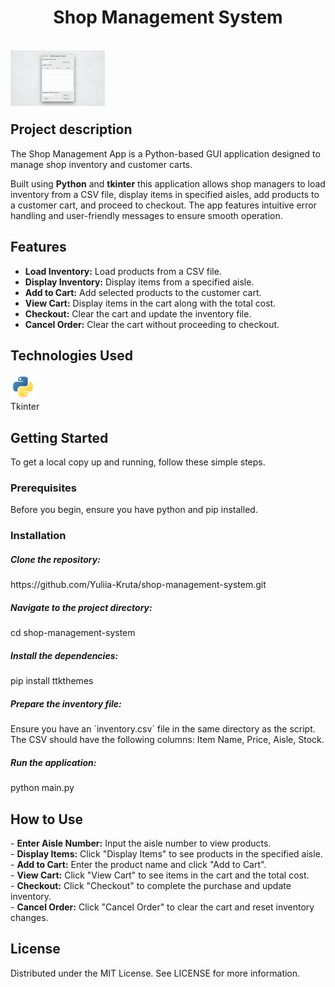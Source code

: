 <h1 align="center">Shop Management System</h1>
<br/>
<img align="left" src="./shop-management-system.gif" width="30%" height="auto"/>
<br/>
<br/>
<br/><br/><br/>

<h2>Project description</h2>
The Shop Management App is a Python-based GUI application designed to manage shop inventory and customer carts. 

Built using <b>Python</b> and <b>tkinter</b> this application allows shop managers to load inventory from a CSV file, display items in specified aisles, 
add products to a customer cart, and proceed to checkout. The app features intuitive error handling and user-friendly messages to ensure smooth operation.
<h2>Features</h2>
<ul>
  <li><b>Load Inventory:</b> Load products from a CSV file.</li>
  <li><b>Display Inventory:</b> Display items from a specified aisle.</li>
  <li><b>Add to Cart:</b> Add selected products to the customer cart.</li>
  <li><b>View Cart:</b> Display items in the cart along with the total cost.</li>
  <li><b>Checkout:</b> Clear the cart and update the inventory file.</li>
  <li><b>Cancel Order:</b> Clear the cart without proceeding to checkout.</li>
</ul>

<h2>Technologies Used</h2>
<a href="https://www.python.org" target="_blank" rel="noreferrer"> <img src="https://raw.githubusercontent.com/devicons/devicon/master/icons/python/python-original.svg" alt="python" width="40" height="40"/> </a>
<br/>Tkinter

<h2>Getting Started</h2>
To get a local copy up and running, follow these simple steps.

<h3>Prerequisites</h3>
Before you begin, ensure you have python and pip installed.

<h3>Installation</h3>
<h5>Clone the repository:</h5>
https://github.com/Yuliia-Kruta/shop-management-system.git

<h5>Navigate to the project directory:</h5>
cd shop-management-system

<h5>Install the dependencies:</h5>
pip install ttkthemes

<h5>Prepare the inventory file:</h5>
Ensure you have an `inventory.csv` file in the same directory as the script. The CSV should have the following columns: Item Name, Price, Aisle, Stock.

<h5>Run the application:</h5>
python main.py

<h2>How to Use</h2>
- <b>Enter Aisle Number:</b> Input the aisle number to view products.<br/>
- <b>Display Items:</b> Click "Display Items" to see products in the specified aisle.<br/>
- <b>Add to Cart:</b> Enter the product name and click "Add to Cart".<br/>
- <b>View Cart:</b> Click "View Cart" to see items in the cart and the total cost.<br/>
- <b>Checkout:</b> Click "Checkout" to complete the purchase and update inventory.<br/>
- <b>Cancel Order:</b> Click "Cancel Order" to clear the cart and reset inventory changes.


<h2>License</h2>
Distributed under the MIT License. See LICENSE for more information.
